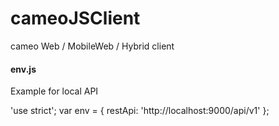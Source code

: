 cameoJSClient
==================

cameo Web / MobileWeb / Hybrid client


#### env.js
Example for local API

'use strict';
var env = {
    restApi: 'http://localhost:9000/api/v1'
};

